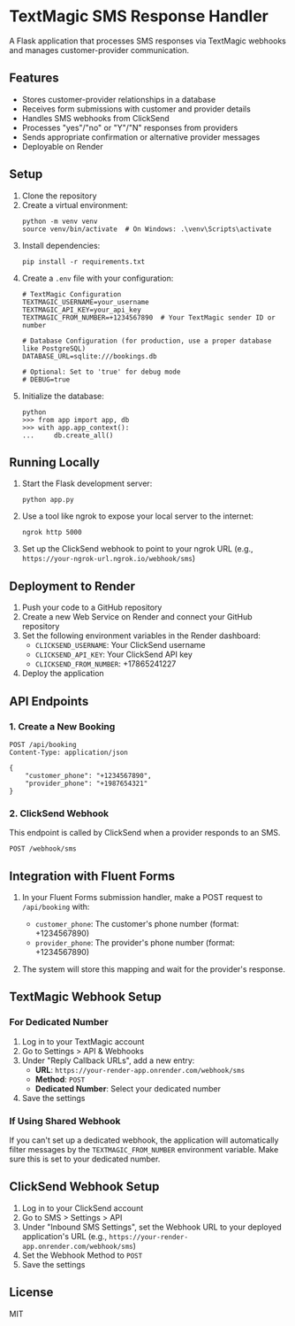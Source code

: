 # TextMagic SMS Response Handler

A Flask application that processes SMS responses via TextMagic webhooks and manages customer-provider communication.

## Features

- Stores customer-provider relationships in a database
- Receives form submissions with customer and provider details
- Handles SMS webhooks from ClickSend
- Processes "yes"/"no" or "Y"/"N" responses from providers
- Sends appropriate confirmation or alternative provider messages
- Deployable on Render

## Setup

1. Clone the repository
2. Create a virtual environment:
   ```
   python -m venv venv
   source venv/bin/activate  # On Windows: .\venv\Scripts\activate
   ```
3. Install dependencies:
   ```
   pip install -r requirements.txt
   ```
4. Create a `.env` file with your configuration:
   ```
   # TextMagic Configuration
   TEXTMAGIC_USERNAME=your_username
   TEXTMAGIC_API_KEY=your_api_key
   TEXTMAGIC_FROM_NUMBER=+1234567890  # Your TextMagic sender ID or number
   
   # Database Configuration (for production, use a proper database like PostgreSQL)
   DATABASE_URL=sqlite:///bookings.db
   
   # Optional: Set to 'true' for debug mode
   # DEBUG=true
   ```
5. Initialize the database:
   ```
   python
   >>> from app import app, db
   >>> with app.app_context():
   ...     db.create_all()
   ```

## Running Locally

1. Start the Flask development server:
   ```
   python app.py
   ```
2. Use a tool like ngrok to expose your local server to the internet:
   ```
   ngrok http 5000
   ```
3. Set up the ClickSend webhook to point to your ngrok URL (e.g., `https://your-ngrok-url.ngrok.io/webhook/sms`)

## Deployment to Render

1. Push your code to a GitHub repository
2. Create a new Web Service on Render and connect your GitHub repository
3. Set the following environment variables in the Render dashboard:
   - `CLICKSEND_USERNAME`: Your ClickSend username
   - `CLICKSEND_API_KEY`: Your ClickSend API key
   - `CLICKSEND_FROM_NUMBER`: +17865241227
4. Deploy the application

## API Endpoints

### 1. Create a New Booking
```
POST /api/booking
Content-Type: application/json

{
    "customer_phone": "+1234567890",
    "provider_phone": "+1987654321"
}
```

### 2. ClickSend Webhook
This endpoint is called by ClickSend when a provider responds to an SMS.
```
POST /webhook/sms
```

## Integration with Fluent Forms

1. In your Fluent Forms submission handler, make a POST request to `/api/booking` with:
   - `customer_phone`: The customer's phone number (format: +1234567890)
   - `provider_phone`: The provider's phone number (format: +1234567890)

2. The system will store this mapping and wait for the provider's response.

## TextMagic Webhook Setup

### For Dedicated Number
1. Log in to your TextMagic account
2. Go to Settings > API & Webhooks
3. Under "Reply Callback URLs", add a new entry:
   - **URL**: `https://your-render-app.onrender.com/webhook/sms`
   - **Method**: `POST`
   - **Dedicated Number**: Select your dedicated number
4. Save the settings

### If Using Shared Webhook
If you can't set up a dedicated webhook, the application will automatically filter messages by the `TEXTMAGIC_FROM_NUMBER` environment variable. Make sure this is set to your dedicated number.

## ClickSend Webhook Setup

1. Log in to your ClickSend account
2. Go to SMS > Settings > API
3. Under "Inbound SMS Settings", set the Webhook URL to your deployed application's URL (e.g., `https://your-render-app.onrender.com/webhook/sms`)
4. Set the Webhook Method to `POST`
5. Save the settings

## License

MIT
